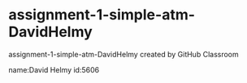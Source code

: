 # assignment-1-simple-atm-DavidHelmy
assignment-1-simple-atm-DavidHelmy created by GitHub Classroom


name:David Helmy
id:5606
